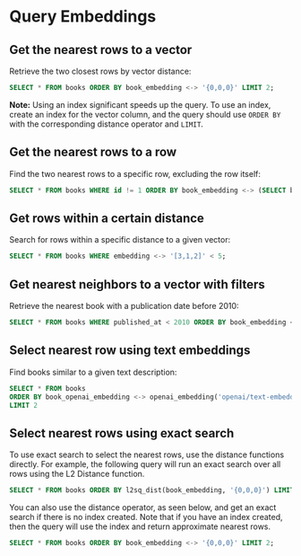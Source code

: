 # Query Embeddings

## Get the nearest rows to a vector

Retrieve the two closest rows by vector distance:

```sql
SELECT * FROM books ORDER BY book_embedding <-> '{0,0,0}' LIMIT 2;
```

**Note:** Using an index significant speeds up the query. To use an index, create an index for the vector column, and the query should use `ORDER BY` with the corresponding distance operator and `LIMIT`.

## Get the nearest rows to a row

Find the two nearest rows to a specific row, excluding the row itself:

```sql
SELECT * FROM books WHERE id != 1 ORDER BY book_embedding <-> (SELECT book_embedding FROM books WHERE id = 1) LIMIT 2;
```

## Get rows within a certain distance

Search for rows within a specific distance to a given vector:

```sql
SELECT * FROM books WHERE embedding <-> '[3,1,2]' < 5;
```

## Get nearest neighbors to a vector with filters

Retrieve the nearest book with a publication date before 2010:

```sql
SELECT * FROM books WHERE published_at < 2010 ORDER BY book_embedding <-> '{0,0,0}' LIMIT 1;
```

## Select nearest row using text embeddings

Find books similar to a given text description:

```sql
SELECT * FROM books
ORDER BY book_openai_embedding <-> openai_embedding('openai/text-embedding-ada-002', 'A book about space for children that is fun and educational')
LIMIT 2
```

## Select nearest rows using exact search

To use exact search to select the nearest rows, use the distance functions directly. For example, the following query will run an exact search over all rows using the L2 Distance function.

```sql
SELECT * FROM books ORDER BY l2sq_dist(book_embedding, '{0,0,0}') LIMIT 2;
```

You can also use the distance operator, as seen below, and get an exact search if there is no index created. Note that if you have an index created, then the query will use the index and return approximate nearest rows.

```sql
SELECT * FROM books ORDER BY book_embedding <-> '{0,0,0}' LIMIT 2;
```
